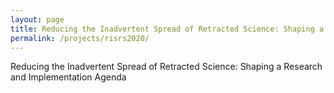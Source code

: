 ```yaml
---
layout: page
title: Reducing the Inadvertent Spread of Retracted Science: Shaping a Research and Implementation Agenda
permalink: /projects/risrs2020/
---
```


Reducing the Inadvertent Spread of Retracted Science: Shaping a Research and Implementation Agenda